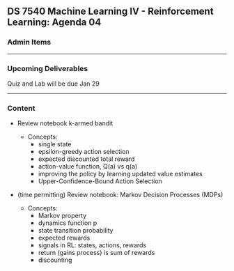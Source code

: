 ## DS 7540 Machine Learning IV - Reinforcement Learning: Agenda 04



### Admin Items


---

### Upcoming Deliverables

Quiz and Lab will be due Jan 29

---

### Content

- Review notebook k-armed bandit
  - Concepts:
    - single state
    - epsilon-greedy action selection
    - expected discounted total reward
    - action-value function, Q(a) vs q(a)
    - improving the policy by learning updated value estimates
    - Upper-Confidence-Bound Action Selection

- (time permitting) Review notebook: Markov Decision Processes (MDPs)
  - Concepts:
    - Markov property
    - dynamics function p
    - state transition probability
    - expected rewards
    - signals in RL: states, actions, rewards
    - return (gains process) is sum of rewards
    - discounting

